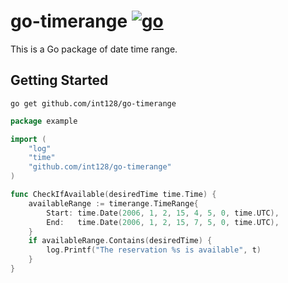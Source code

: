 # go-timerange [![go](https://github.com/int128/go-timerange/actions/workflows/go.yaml/badge.svg)](https://github.com/int128/go-timerange/actions/workflows/go.yaml)

This is a Go package of date time range.

## Getting Started

```shell
go get github.com/int128/go-timerange
```

```go
package example

import (
	"log"
	"time"
	"github.com/int128/go-timerange"
)

func CheckIfAvailable(desiredTime time.Time) {
	availableRange := timerange.TimeRange{
		Start: time.Date(2006, 1, 2, 15, 4, 5, 0, time.UTC),
		End:   time.Date(2006, 1, 2, 15, 7, 5, 0, time.UTC),
	}
	if availableRange.Contains(desiredTime) {
		log.Printf("The reservation %s is available", t)
	}
}
```

